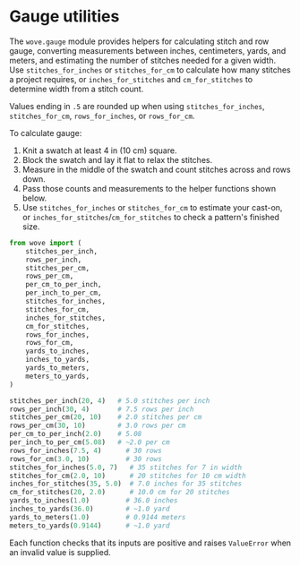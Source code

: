 # Gauge utilities

The `wove.gauge` module provides helpers for calculating stitch and row gauge,
converting measurements between inches, centimeters, yards, and meters, and
estimating the number of stitches needed for a given width. Use
`stitches_for_inches` or `stitches_for_cm` to calculate how many stitches a
project requires, or `inches_for_stitches` and `cm_for_stitches` to determine
width from a stitch count.

Values ending in `.5` are rounded up when using `stitches_for_inches`,
`stitches_for_cm`, `rows_for_inches`, or `rows_for_cm`.

To calculate gauge:

1. Knit a swatch at least 4 in (10 cm) square.
2. Block the swatch and lay it flat to relax the stitches.
3. Measure in the middle of the swatch and count stitches across and rows down.
4. Pass those counts and measurements to the helper functions shown below.
5. Use `stitches_for_inches` or `stitches_for_cm` to estimate your cast-on, or
   `inches_for_stitches`/`cm_for_stitches` to check a pattern's finished size.

```python
from wove import (
    stitches_per_inch,
    rows_per_inch,
    stitches_per_cm,
    rows_per_cm,
    per_cm_to_per_inch,
    per_inch_to_per_cm,
    stitches_for_inches,
    stitches_for_cm,
    inches_for_stitches,
    cm_for_stitches,
    rows_for_inches,
    rows_for_cm,
    yards_to_inches,
    inches_to_yards,
    yards_to_meters,
    meters_to_yards,
)

stitches_per_inch(20, 4)   # 5.0 stitches per inch
rows_per_inch(30, 4)       # 7.5 rows per inch
stitches_per_cm(20, 10)    # 2.0 stitches per cm
rows_per_cm(30, 10)        # 3.0 rows per cm
per_cm_to_per_inch(2.0)    # 5.08
per_inch_to_per_cm(5.08)   # ~2.0 per cm
rows_for_inches(7.5, 4)      # 30 rows
rows_for_cm(3.0, 10)         # 30 rows
stitches_for_inches(5.0, 7)   # 35 stitches for 7 in width
stitches_for_cm(2.0, 10)      # 20 stitches for 10 cm width
inches_for_stitches(35, 5.0)  # 7.0 inches for 35 stitches
cm_for_stitches(20, 2.0)      # 10.0 cm for 20 stitches
yards_to_inches(1.0)         # 36.0 inches
inches_to_yards(36.0)        # ~1.0 yard
yards_to_meters(1.0)         # 0.9144 meters
meters_to_yards(0.9144)      # ~1.0 yard
```

Each function checks that its inputs are positive and raises `ValueError`
when an invalid value is supplied.
